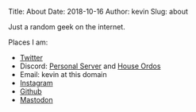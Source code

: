 Title: About
Date: 2018-10-16
Author: kevin
Slug: about

Just a random geek on the internet.

Places I am:

* [Twitter](https://twitter.com/kevinisageek)
* Discord: [Personal Server](https://discord.gg/Fqu5zJY) and [House Ordos](https://discord.gg/p8tAxfR)
* Email: kevin at this domain
* [Instagram](https://instagram.com/kevinisageek_)
* [Github](https://github.com/kevinisageek)
* <a rel="me" href="https://mastodon.social/@kevinisageek">Mastodon</a>
